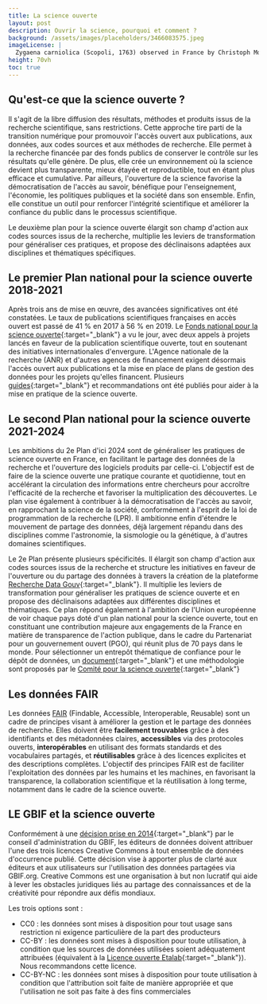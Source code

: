 ```yaml
---
title: La science ouverte
layout: post
description: Ouvrir la science, pourquoi et comment ?
background: /assets/images/placeholders/3466083575.jpeg
imageLicense: |
  Zygaena carniolica (Scopoli, 1763) observed in France by Christoph Moning (licensed under http://creativecommons.org/licenses/by/4.0/)
height: 70vh
toc: true
---
```


## Qu'est-ce que la science ouverte ? 

Il s'agit de la libre diffusion des résultats, méthodes et produits issus de la recherche scientifique, sans restrictions.
Cette approche tire parti de la transition numérique pour promouvoir l'accès ouvert aux publications, aux données, aux codes sources et aux méthodes de recherche. Elle permet à la recherche financée par des fonds publics de conserver le contrôle sur les résultats qu'elle génère. De plus, elle crée un environnement où la science devient plus transparente, mieux étayée et reproductible, tout en étant plus efficace et cumulative. Par ailleurs, l'ouverture de la science favorise la démocratisation de l'accès au savoir, bénéfique pour l'enseignement, l'économie, les politiques publiques et la société dans son ensemble. Enfin, elle constitue un outil pour renforcer l'intégrité scientifique et améliorer la confiance du public dans le processus scientifique.

Le deuxième plan pour la science ouverte élargit son champ d'action aux codes sources issus de la recherche, multiplie les leviers de transformation pour généraliser ces pratiques, et propose des déclinaisons adaptées aux disciplines et thématiques spécifiques.

## Le premier Plan national pour la science ouverte 2018-2021

Après trois ans de mise en œuvre, des avancées significatives ont été constatées. Le taux de publications scientifiques françaises en accès ouvert est passé de 41 % en 2017 à 56 % en 2019.
Le [Fonds national pour la science ouverte](https://www.ouvrirlascience.fr/le-fonds-national-pour-la-science-ouverte/){:target="_blank"} a vu le jour, avec deux appels à projets lancés en faveur de la publication scientifique ouverte, tout en soutenant des initiatives internationales d'envergure.
L'Agence nationale de la recherche (ANR) et d'autres agences de financement exigent désormais l'accès ouvert aux publications et la mise en place de plans de gestion des données pour les projets qu'elles financent.
Plusieurs [guides](https://www.ouvrirlascience.fr/science-ouverte-donnees-de-la-recherche/){:target="_blank"} et recommandations ont été publiés pour aider à la mise en pratique de la science ouverte.

## Le second Plan national pour la science ouverte 2021-2024

Les ambitions du 2e Plan d'ici 2024 sont de généraliser les pratiques de science ouverte en France, en facilitant le partage des données de la recherche et l'ouverture des logiciels produits par celle-ci. L'objectif est de faire de la science ouverte une pratique courante et quotidienne, tout en accélérant la circulation des informations entre chercheurs pour accroître l'efficacité de la recherche et favoriser la multiplication des découvertes. Le plan vise également à contribuer à la démocratisation de l'accès au savoir, en rapprochant la science de la société, conformément à l'esprit de la loi de programmation de la recherche (LPR). Il ambitionne enfin d'étendre le mouvement de partage des données, déjà largement répandu dans des disciplines comme l'astronomie, la sismologie ou la génétique, à d'autres domaines scientifiques.

Le 2e Plan présente plusieurs spécificités. Il élargit son champ d'action aux codes sources issus de la recherche et structure les initiatives en faveur de l'ouverture ou du partage des données à travers la création de la plateforme [Recherche Data Gouv](https://recherche.data.gouv.fr/fr){:target="_blank"}. Il multiplie les leviers de transformation pour généraliser les pratiques de science ouverte et en propose des déclinaisons adaptées aux différentes disciplines et thématiques. Ce plan répond également à l'ambition de l'Union européenne de voir chaque pays doté d'un plan national pour la science ouverte, tout en constituant une contribution majeure aux engagements de la France en matière de transparence de l'action publique, dans le cadre du Partenariat pour un gouvernement ouvert (PGO), qui réunit plus de 70 pays dans le monde. Pour sélectionner un entrepôt thématique de confiance pour le dépôt de données, un [document](https://hal-lara.archives-ouvertes.fr/OUVRIR-LA-SCIENCE/hal-04534321v1){:target="_blank"} et une méthodologie sont proposés par le [Comité pour la science ouverte](https://www.ouvrirlascience.fr/selectionner-un-entrepot-thematique-de-confiance-pour-le-depot-de-donnees-methodologie-et-analyse-de-loffre-existante/){:target="_blank"}

## Les données FAIR

Les données [FAIR](https://doi.org/10.1038/sdata.2016.18) (Findable, Accessible, Interoperable, Reusable) sont un cadre de principes visant à améliorer la gestion et le partage des données de recherche. Elles doivent être __facilement trouvables__ grâce à des identifiants et des métadonnées claires, __accessibles__ via des protocoles ouverts, __interopérables__ en utilisant des formats standards et des vocabulaires partagés, et __réutilisables__ grâce à des licences explicites et des descriptions complètes. L'objectif des principes FAIR est de faciliter l'exploitation des données par les humains et les machines, en favorisant la transparence, la collaboration scientifique et la réutilisation à long terme, notamment dans le cadre de la science ouverte.


## LE GBIF et la science ouverte

Conformément à une [décision prise en 2014](https://www.gbif.org/news/82363/new-approaches-to-data-licensing-and-endorsement){:target="_blank"} par le conseil d'administration du GBIF, les éditeurs de données doivent attribuer l'une des trois licences Creative Commons à tout ensemble de données d'occurrence publié. Cette décision vise à apporter plus de clarté aux éditeurs et aux utilisateurs sur l'utilisation des données partagées via GBIF.org. Creative Commons est une organisation à but non lucratif qui aide à lever les obstacles juridiques liés au partage des connaissances et de la créativité pour répondre aux défis mondiaux.

Les trois options sont :

- CC0 : les données sont mises à disposition pour tout usage sans restriction ni exigence particulière de la part des producteurs 
- CC-BY : les données sont mises à disposition pour toute utilisation, à condition que les sources de données utilisées soient adéquatement attribuées (équivalent à la [Licence ouverte Etalab](https://www.etalab.gouv.fr/licence-ouverte-open-licence/){:target="_blank"}). Nous recommandons cette licence. 
- CC-BY-NC : les données sont mises à disposition pour toute utilisation à condition que l'attribution soit faite de manière appropriée et que l'utilisation ne soit pas faite à des fins commerciales